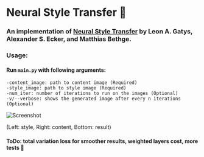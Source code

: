 # Neural Style Transfer :art:
### An implementation of [Neural Style Transfer](https://arxiv.org/abs/1508.06576) by Leon A. Gatys, Alexander S. Ecker, and Matthias Bethge.
### Usage:
#### Run `main.py` with following arguments:
    -content_image: path to content image (Required)
    -style_image: path to style image (Required)
    -num_iter: number of iterations to run on the images (Optional)
    -v/--verbose: shows the generated image after every n iterations (Optional)

![Screenshot](https://i.imgur.com/lsVvkhE.jpg "Example")

(Left: style, Right: content, Bottom: result)

#### ToDo: total variation loss for smoother results, weighted layers cost, more tests :construction:
